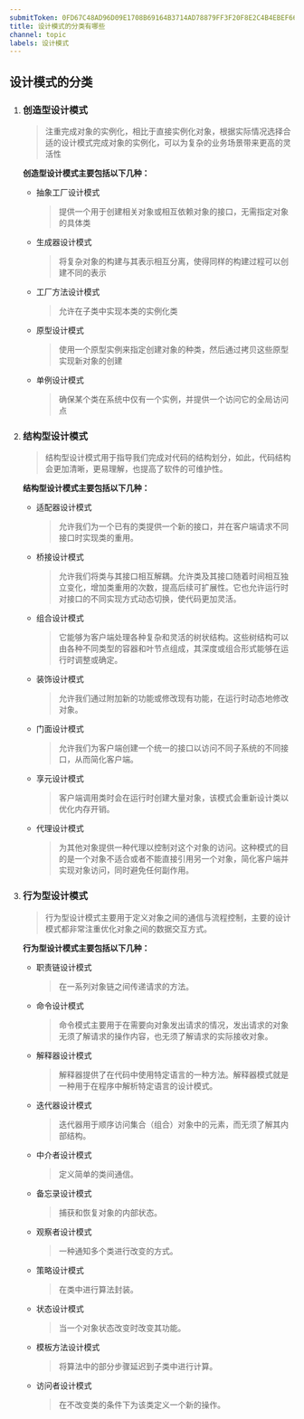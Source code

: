 ```yaml
---
submitToken: 0FD67C48AD96D09E1708B69164B3714AD78879FF3F20F8E2C4B4EBEF6600170D
title: 设计模式的分类有哪些
channel: topic
labels: 设计模式
---
```


## 设计模式的分类

1. ### **创造型设计模式**
    > 注重完成对象的实例化，相比于直接实例化对象，根据实际情况选择合适的设计模式完成对象的实例化，可以为复杂的业务场景带来更高的灵活性

    **创造型设计模式主要包括以下几种：**

    - 抽象工厂设计模式
        >提供一个用于创建相关对象或相互依赖对象的接口，无需指定对象的具体类

    - 生成器设计模式
        >将复杂对象的构建与其表示相互分离，使得同样的构建过程可以创建不同的表示

    - 工厂方法设计模式
        >允许在子类中实现本类的实例化类

    - 原型设计模式
        >使用一个原型实例来指定创建对象的种类，然后通过拷贝这些原型实现新对象的创建

    - 单例设计模式
        >确保某个类在系统中仅有一个实例，并提供一个访问它的全局访问点

2. ### **结构型设计模式**
    > 结构型设计模式用于指导我们完成对代码的结构划分，如此，代码结构会更加清晰，更易理解，也提高了软件的可维护性。

    **结构型设计模式主要包括以下几种：**

    - 适配器设计模式
        >允许我们为一个已有的类提供一个新的接口，并在客户端请求不同接口时实现类的重用。

    - 桥接设计模式
        >允许我们将类与其接口相互解耦。允许类及其接口随着时间相互独立变化，增加类重用的次数，提高后续可扩展性。它也允许运行时对接口的不同实现方式动态切换，使代码更加灵活。

    - 组合设计模式
        >它能够为客户端处理各种复杂和灵活的树状结构。这些树结构可以由各种不同类型的容器和叶节点组成，其深度或组合形式能够在运行时调整或确定。

    - 装饰设计模式
        >允许我们通过附加新的功能或修改现有功能，在运行时动态地修改对象。

    - 门面设计模式
        >允许我们为客户端创建一个统一的接口以访问不同子系统的不同接口，从而简化客户端。

    - 享元设计模式
        >客户端调用类时会在运行时创建大量对象，该模式会重新设计类以优化内存开销。

    - 代理设计模式
        >为其他对象提供一种代理以控制对这个对象的访问。这种模式的目的是一个对象不适合或者不能直接引用另一个对象，简化客户端并实现对象访问，同时避免任何副作用。

3. ### **行为型设计模式**
    > 行为型设计模式主要用于定义对象之间的通信与流程控制，主要的设计模式都非常注重优化对象之间的数据交互方式。

    **行为型设计模式主要包括以下几种：**

    - 职责链设计模式
        >在一系列对象链之间传递请求的方法。

    - 命令设计模式
        >命令模式主要用于在需要向对象发出请求的情况，发出请求的对象无须了解请求的操作内容，也无须了解请求的实际接收对象。

    - 解释器设计模式
        >解释器提供了在代码中使用特定语言的一种方法。解释器模式就是一种用于在程序中解析特定语言的设计模式。

    - 迭代器设计模式
        >迭代器用于顺序访问集合（组合）对象中的元素，而无须了解其内部结构。

    - 中介者设计模式
        >定义简单的类间通信。

    - 备忘录设计模式
        >捕获和恢复对象的内部状态。

    - 观察者设计模式
        >一种通知多个类进行改变的方式。

    - 策略设计模式
        >在类中进行算法封装。

    - 状态设计模式
        >当一个对象状态改变时改变其功能。

    - 模板方法设计模式
        >将算法中的部分步骤延迟到子类中进行计算。
    
    - 访问者设计模式
        >在不改变类的条件下为该类定义一个新的操作。
